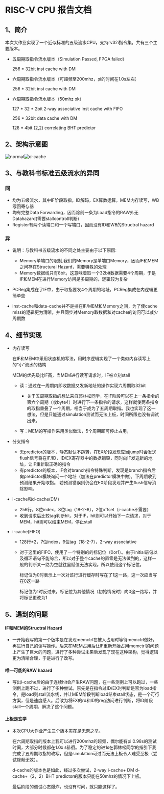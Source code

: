 # RISC-V CPU 报告文档

## 1、简介

​		本次大作业实现了一个近似标准的五级流水CPU，支持rv32i指令集，共有三个主要版本。

+ 五周期取指令流水版本（Simulation Passed, FPGA failed）

  256 * 32bit inst cache with DM

+ 六周期取指令流水版本（可超频至200mhz，pi的时间在1.0s左右）

  256 * 32bit inst cache with DM

+ 六周期取指令流水版本（50mhz ok）

  127 * 32 * 2bit 2-way associative inst cache with FIFO

  256 * 32bit data cache with DM

  128 * 4bit (2,2) correlating BHT predictor

## 2、架构示意图

![normal](C:\Users\ASUS\Desktop\normal.PNG)![d-cache](C:\Users\ASUS\Desktop\d-cache.PNG) 

## 3、与教科书标准五级流水的异同

### 同

+ 均为五级流水，其中IF阶段取指，ID解码，EX算数运算，MEM内存读写，WB写回寄存器
+ 均有完整Data Forwarding，因而除前一条为Load指令的RAW外无Datahazard(需要stallcontroll判断)
+ Register有两个读端口和一个写端口，因而没有ID和WB的Structral hazard

### 异

+ 说明：与教科书五级流水的不同之处主要由于以下原因:
  + Memory单端口的限制,我们的Memory是单端口Memory，因而IF和MEM之间存在Structural Hazard，需要特殊的处理
  + Memory数据线只有8bit，这意味着取一个32bit数据需要4个周期，于是IF和MEM在进行Memory访问是多周期的，逻辑较为复杂

+ PCReg集成在了IF中，由于取指要发4个周期的地址，PCReg集成在内逻辑更简单些
+ inst-cache和data-cache并不是拦在IF/MEM和Memory之间，为了使cache miss的逻辑更为清晰，并且同步对Memory取数据和对cache的访问可以减少周期数

## 4、细节实现

+ 内存读写

  在IF和MEM中采用状态机的写法，用时序逻辑实现了一个类似内存读写上的“小”流水的结构

  MEM的优先级比IF高，当MEM进行读写请求时，IF被立刻stall

  + 读：通过在一周期内即收数据又发新地址的操作实现六周期取32bit
    + 关于五周期取指的想法来自郭林松同学，在IF阶段可以在上一条指令的第六个周期（收byte4）时进行下一条指令的请求，这样就使两条指令的取指重叠了一个周期，相当于成为了五周期取指。我也实现了这一想法，但是只能通过simulation测试而无法上板，时间所限也没有调试出来。

  + 写：MEM的写操作采用类似做法，5个周期即可停止占用，

+ 分支指令

  + 无predictor的版本，静态默认不跳转，在EX阶段发现应当jump时会发送flush信号将在IF/ID，ID/EX寄存器中的数据销毁，同时向IF发送新的地址，让IF重新取正确的指令
  + 有predictor的版本，IF会对branch指令特殊判断，发现是branch指令后向predictor模块询问一个地址（加法在predictor模块中做)，下周期收到预测结果开始取指。 若预测错误则仍会在EX阶段发现并产生flush信号消除影响。

+ i-cache和d-cache(DM)
  + 256行，8位index，8位tag（18-2-8），2位offset（i-cache不需要）
  + 收到请求后比较tag判断hit，对于IF，hit则可以开始下一次请求，对于MEM，hit则可以结束MEM，停止stall

+ i-cache(FIFO)

  + 128行*2，7位index，9位tag（18-2-7），2-way associative

  + 对于这里的FIFO，使用了一个特别的的标记位（0or1）。由于initial语句以及循环语句不能综合，所以对于整个cache的置零是无法做到的，这样一般的判断某一路为空就往里赋值无法实现，所以使用这个标记位。

    标记位为0时表示上一次对该行进行缓存时写在了1这一路，这一次应当写在0这一路

    标记位为1时反过来，标记位为其他情况（初始情况时）向0这一路写，并将标记更改为1

## 5、遇到的问题

#### IF和MEM的Structral Hazard

+ 一开始我写的第一个版本是在发现memctrl在被人占用时等待memctrl做好，再进行自己的读写操作。后来在MEM占用后让IF重新开始占用memctrl的问题上产生了巨大的问题，进行了多种尝试未果后发现了现在这种架构，觉得逻辑更为清晰合理，于是进行了改写。

#### 唯一可能的RAW hazard

+ 写出i-cache后的由于连续hit会产生RAW问题，在一些测例上可以跑过，一些测例上跑不过，进行了多种尝试。原先是在指令过ID/EX时判断是否为load指令，是load则stall流水线，并让MEM阶段判断load结束stall状态，是一个可行方案，但是速度感人。后改为将EX的rd和ID的reg访问进行判断，将ID阶段stall一个周期，解决了这个问题。

#### 上板是玄学

+ 本次CPU大作业产生三个版本实在是无奈之举。

  在六周期取指的版本上我可以进行200mhz的超频，偶尔能有pi 0.98s的测试时间，大部分时候都在1.0x s徘徊。为了稳定的进1s在郭林松同学的指引下我完成了五周期取指的改写，但是simulation可过而无法上板令人难受至极（尝试降频无效）。

  d-cache的版本也是如此，经过多次尝试，2-way i-cache+ DM d-cache+（2，2）BHT predictor的版本只能在50mhz的情况下上板。

  最后阶段的调试心态爆炸，也没有时间，就只能这样了。